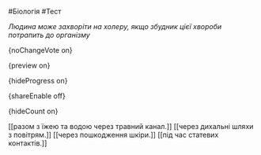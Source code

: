 #Біологія #Тест

*Людина може захворіти на холеру, якщо збудник цієї хвороби потрапить до організму*

{noChangeVote on}

{preview on}

{hideProgress on}

{shareEnable off}

{hideCount on}

[[разом з їжею та водою через травний канал.]]
[[через дихальні шляхи з повітрям.]]
[[через пошкодження шкіри.]]
[[під час статевих контактів.]]
